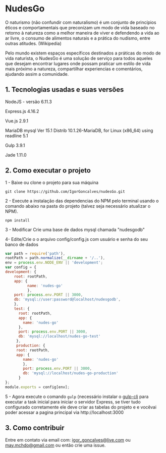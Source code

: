 # NudesGo

  O naturismo (não confundir com naturalismo) é um conjunto de princípios éticos e comportamentais que preconizam um modo de vida baseado no retorno à natureza como a melhor maneira de viver e defendendo a vida ao ar livre, o consumo de alimentos naturais e a prática do nudismo, entre outras atitudes. (Wikipedia)

 Pelo mundo existem espaços específicos destinados a práticas do modo de vida naturista, o NudesGo é uma solução de serviço para todos aqueles que desejam encontrar lugares onde possam praticar um estilo de vida mais próximo a natureza, compartilhar experiencias  e comentários, ajudando assim a comunidade.

## 1. Tecnologias  usadas e suas versões

   NodeJS - versão 6.11.3

   Express.js 4.16.2

   Vue.js  2.9.1

   MariaDB  mysql  Ver 15.1 Distrib 10.1.26-MariaDB, for Linux (x86_64) using readline 5.1

   Gulp  3.9.1

   Jade 1.11.0


## 2. Como executar o projeto

   1 - Baixe ou clone o projeto para sua máquina
   
   ``` 
   git clone https://github.com/IgorGoncalves/nudesGo.git  
   ```
   2 - Execute a instalação das dependencias do NPM pelo terminal usando o comando abaixo na pasta do projeto (talvez seja necessário atualizar o NPM).

   ``` 
   npm install  
   ```

   3 - Modificar Crie uma base de dados mysql chamada "nudesgodb" 

   4- Edite/Crie o o arquivo  config/config.js com usuário e senha do seu banco de dados

  ```javascript
  var path = require('path'),                        
  rootPath = path.normalize(__dirname + '/..'),                        
  env = process.env.NODE_ENV || 'development';                                        
  var config = {
  development: { 
      root: rootPath,
      app: {
            name: 'nudes-go'
            },
      port: process.env.PORT || 3000,
      db: 'mysql://user:password@localhost/nudesgodb',
      },
      test: {
        root: rootPath,
        app: {
          name: 'nudes-go'
        },
        port: process.env.PORT || 3000,
        db: 'mysql://localhost/nudes-go-test'
       },
       production: {
       root: rootPath,
       app: {
          name: 'nudes-go'
          },
          port: process.env.PORT || 3000,
          db: 'mysql://localhost/nudes-go-production'
        }
  };
  module.exports = config[env]; 
  ```
    

   5 - Agora execute o comando  ``` gulp ``` (necessário instalar o [gulp-cli](https://gulpjs.com/) para executar a task inicial para iniciar o servidor Express, se tiver tudo configurado corretamente ele deve criar as tabelas do projeto e e vocêvai poder acessar a pagina principal via http://localhost:3000


## 3. Como contribuir

Entre em contato via email com: igor_goncalves@live.com ou may.mchdo@gmail.com ou então crie uma issue.

